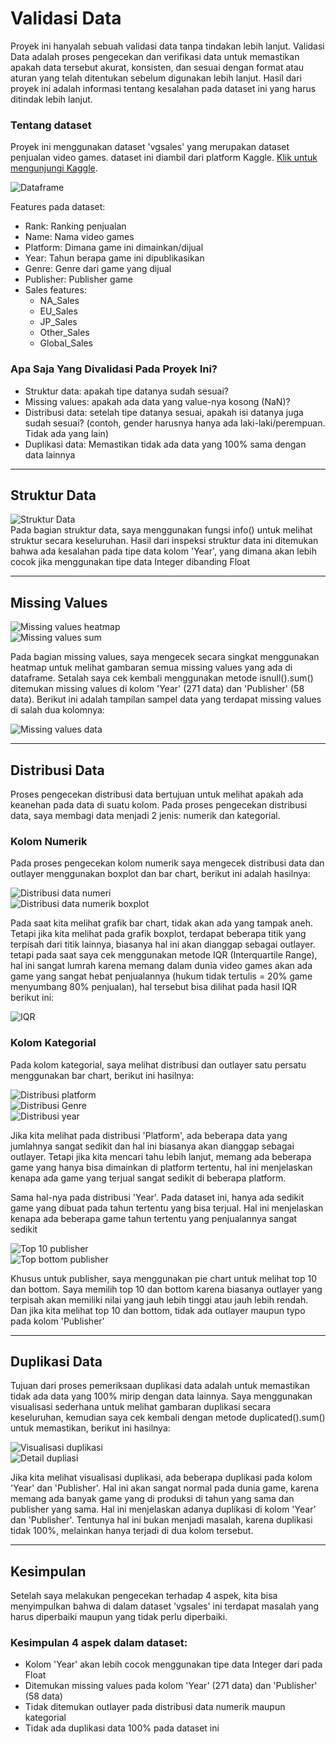 # Validasi Data
Proyek ini hanyalah sebuah validasi data tanpa tindakan lebih lanjut. Validasi Data adalah proses pengecekan dan verifikasi data untuk memastikan apakah data tersebut akurat, konsisten, dan sesuai dengan format atau aturan yang telah ditentukan sebelum digunakan lebih lanjut. Hasil dari proyek ini adalah informasi tentang kesalahan pada dataset ini yang harus ditindak lebih lanjut.

### Tentang dataset
Proyek ini menggunakan dataset 'vgsales' yang merupakan dataset penjualan video games. dataset ini diambil dari platform Kaggle. [Klik untuk mengunjungi Kaggle](https://www.kaggle.com/datasets/kedokedokedo/vgsales).

![Dataframe](Gambar/dataframe.png) <br>

Features pada dataset:
- Rank: Ranking penjualan
- Name: Nama video games
- Platform: Dimana game ini dimainkan/dijual
- Year: Tahun berapa game ini dipublikasikan
- Genre: Genre dari game yang dijual
- Publisher: Publisher game
- Sales features:
  - NA_Sales
  - EU_Sales
  - JP_Sales
  - Other_Sales
  - Global_Sales

### Apa Saja Yang Divalidasi Pada Proyek Ini?
 - Struktur data: apakah tipe datanya sudah sesuai?
 - Missing values: apakah ada data yang value-nya kosong (NaN)?
 - Distribusi data: setelah tipe datanya sesuai, apakah isi datanya juga sudah sesuai? (contoh, gender harusnya hanya ada laki-laki/perempuan. Tidak ada yang lain)
 - Duplikasi data: Memastikan tidak ada data yang 100% sama dengan data lainnya
---

## Struktur Data
![Struktur Data](Gambar/Struktur%20data.png) <br>
Pada bagian struktur data, saya menggunakan fungsi info() untuk melihat struktur secara keseluruhan. Hasil dari inspeksi struktur data ini ditemukan bahwa ada kesalahan pada tipe data kolom 'Year', yang dimana akan lebih cocok jika menggunakan tipe data Integer dibanding Float
___

## Missing Values
![Missing values heatmap](Gambar/Missing%20values%20heatmap.png) <br>
![Missing values sum](Gambar/missing%20values%20sum.png)

Pada bagian missing values, saya mengecek secara singkat menggunakan heatmap untuk melihat gambaran semua missing values yang ada di dataframe. Setalah saya cek kembali menggunakan metode isnull().sum() ditemukan missing values di kolom 'Year' (271 data) dan 'Publisher' (58 data). Berikut ini adalah tampilan sampel data yang terdapat missing values di salah dua kolomnya:

![Missing values data](Gambar/missing%20values%20data.png) <br>
___

## Distribusi Data
Proses pengecekan distribusi data bertujuan untuk melihat apakah ada keanehan pada data di suatu kolom. Pada proses pengecekan distribusi data, saya membagi data menjadi 2 jenis: numerik dan kategorial.

### Kolom Numerik
Pada proses pengecekan kolom numerik saya mengecek distribusi data dan outlayer menggunakan boxplot dan bar chart, berikut ini adalah hasilnya: 

![Distribusi data numeri](Gambar/Distribusi%20data%20(numerik).png) <br>
![Distribusi data numerik boxplot](Gambar/Outlayer%20numerik.png) <br>

Pada saat kita melihat grafik bar chart, tidak akan ada yang tampak aneh. Tetapi jika kita melihat pada grafik boxplot, terdapat beberapa titik yang terpisah dari titik lainnya, biasanya hal ini akan dianggap sebagai outlayer. tetapi pada saat saya cek menggunakan metode IQR (Interquartile Range), hal ini sangat lumrah karena memang dalam dunia video games akan ada game yang sangat hebat penjualannya (hukum tidak tertulis = 20% game menyumbang 80% penjualan), hal tersebut bisa dilihat pada hasil IQR berikut ini:

![IQR](Gambar/IQR%20numerik.png) <br>

### Kolom Kategorial
Pada kolom kategorial, saya melihat distribusi dan outlayer satu persatu menggunakan bar chart, berikut ini hasilnya:

![Distribusi platform](Gambar/distribusi%20platform.png)<br>
![Distribusi Genre](Gambar/distribusi%20genre.png) <br>
![Distribusi year](Gambar/distribusi%20year.png) <br>

Jika kita melihat pada distribusi 'Platform', ada beberapa data yang jumlahnya sangat sedikit dan hal ini biasanya akan dianggap sebagai outlayer. Tetapi jika kita mencari tahu lebih lanjut, memang ada beberapa game yang hanya bisa dimainkan di platform tertentu, hal ini menjelaskan kenapa ada game yang terjual sangat sedikit di beberapa platform.

Sama hal-nya pada distribusi 'Year'. Pada dataset ini, hanya ada sedikit game yang dibuat pada tahun tertentu yang bisa terjual. Hal ini menjelaskan kenapa ada beberapa game tahun tertentu yang penjualannya sangat sedikit

![Top 10 publisher](Gambar/top%2010%20publisher.png) <br>
![Top bottom publisher](Gambar/top%20bottom%20publisher.png) <br>

Khusus untuk publisher, saya menggunakan pie chart untuk melihat top 10 dan bottom. Saya memilih top 10 dan bottom karena biasanya outlayer yang terpisah akan memiliki nilai yang jauh lebih tinggi atau jauh lebih rendah. Dan jika kita melihat top 10 dan bottom, tidak ada outlayer maupun typo pada kolom 'Publisher'

--- 
## Duplikasi Data
Tujuan dari proses pemeriksaan duplikasi data adalah untuk memastikan tidak ada data yang 100% mirip dengan data lainnya. Saya menggunakan visualisasi sederhana untuk melihat gambaran duplikasi secara keseluruhan, kemudian saya cek kembali dengan metode duplicated().sum() untuk memastikan, berikut ini hasilnya:

![Visualisasi duplikasi](Gambar/visualisasi%20duplikasi.png) <br>
![Detail dupliasi](Gambar/detail%20duplikasi%20data.png) <br>

Jika kita melihat visualisasi duplikasi, ada beberapa duplikasi pada kolom 'Year' dan 'Publisher'. Hal ini akan sangat normal pada dunia game, karena memang ada banyak game yang di produksi di tahun yang sama dan publisher yang sama. Hal ini menjelaskan adanya duplikasi di kolom 'Year' dan 'Publisher'. Tentunya hal ini bukan menjadi masalah, karena duplikasi tidak 100%, melainkan hanya terjadi di  dua kolom tersebut.
___

## Kesimpulan
Setelah saya melakukan pengecekan terhadap 4 aspek, kita bisa menyimpulkan bahwa di dalam dataset 'vgsales' ini terdapat masalah yang harus diperbaiki maupun yang tidak perlu diperbaiki.

### Kesimpulan 4 aspek dalam dataset:
- Kolom 'Year' akan  lebih cocok menggunakan tipe data Integer dari pada Float
- Ditemukan missing values pada kolom 'Year' (271 data) dan 'Publisher' (58 data)
- Tidak ditemukan outlayer pada distribusi data numerik maupun kategorial
- Tidak ada duplikasi data 100% pada dataset ini